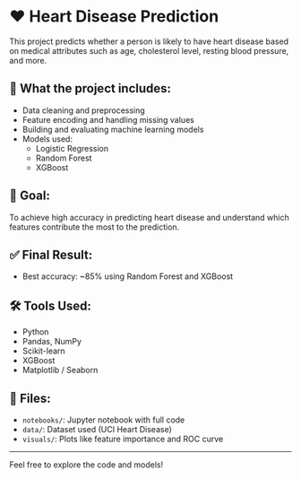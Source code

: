 # ❤️ Heart Disease Prediction

This project predicts whether a person is likely to have heart disease based on medical attributes such as age, cholesterol level, resting blood pressure, and more.

## 📌 What the project includes:
- Data cleaning and preprocessing
- Feature encoding and handling missing values
- Building and evaluating machine learning models
- Models used:
  - Logistic Regression
  - Random Forest
  - XGBoost

## 🧠 Goal:
To achieve high accuracy in predicting heart disease and understand which features contribute the most to the prediction.

## ✅ Final Result:
- Best accuracy: ~85% using Random Forest and XGBoost

## 🛠️ Tools Used:
- Python
- Pandas, NumPy
- Scikit-learn
- XGBoost
- Matplotlib / Seaborn

## 📁 Files:
- `notebooks/`: Jupyter notebook with full code
- `data/`: Dataset used (UCI Heart Disease)
- `visuals/`: Plots like feature importance and ROC curve

---

Feel free to explore the code and models!
